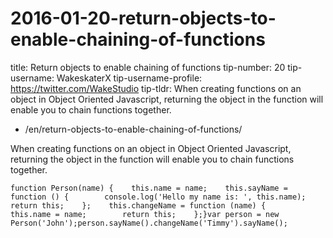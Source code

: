 # 2016-01-20-return-objects-to-enable-chaining-of-functions

title: Return objects to enable chaining of functions tip-number: 20 tip-username: WakeskaterX tip-username-profile: https://twitter.com/WakeStudio tip-tldr: When creating functions on an object in Object Oriented Javascript, returning the object in the function will enable you to chain functions together.

- /en/return-objects-to-enable-chaining-of-functions/

When creating functions on an object in Object Oriented Javascript, returning the object in the function will enable you to chain functions together.

```
function Person(name) {    this.name = name;    this.sayName = function () {        console.log('Hello my name is: ', this.name);        return this;    };    this.changeName = function (name) {        this.name = name;        return this;    };}var person = new Person('John');person.sayName().changeName('Timmy').sayName();
```